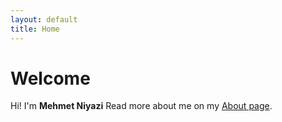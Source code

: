 ```yaml
---
layout: default
title: Home
---
```


# Welcome
Hi! I'm **Mehmet Niyazi**
Read more about me on my [About page](/about/).
